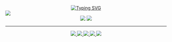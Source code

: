 <div align="center">
  <a href="https://git.io/typing-svg"><img src="https://readme-typing-svg.demolab.com?font=Fira+Code&pause=1000&width=435&lines=My+name+is+RAHERINOTOAVINA+Safidy.;I'm+a+developer+from+Madagascar 🇲🇬." alt="Typing SVG" /></a>
</div>

<div align="left">  
  <img 
    src="https://github-readme-activity-graph.vercel.app/graph?username=raherinotoavina&area=true&theme=react-dark&hide_title=true&hide_border=true&radius=0"
    />
</div>
<div align="center">
  <img src="https://github-readme-stats-eight-phi-66.vercel.app/api?username=raherinotoavina&theme=react&show_icons=true&hide_border=true&border_radius=0&hide_title=true&include_all_commits=true"/>
  <img src="https://github-readme-stats-eight-phi-66.vercel.app/api/top-langs/?username=raherinotoavina&layout=compact&border_radius=0&theme=react&hide_border=true" />
</div>

---

<div align="center">
  <a href="https://www.linkedin.com/in/safidy-mariel-raherinotoavina-659612262/">
    <img src="https://img.shields.io/badge/linkedin-%230A66C2?style=plastic&logo=linkedin&logoColor=white"/>
  </a>
  <a href="#">
    <img src="https://img.shields.io/badge/web-portfolio-%232185D0?style=plastic&logo=codeberg&logoColor=white"/>
  </a>
  <a href="https://www.codewars.com/users/ramasama">
    <img src="https://img.shields.io/badge/codewars-darkred?style=plastic&logo=codewars"/>
  </a>
  <a href="https://www.codingame.com/profile/06943dbc0adef2805260cd186b19aa6e2450384">
    <img src="https://img.shields.io/badge/codingame-black?style=plastic&logo=codingame&logoColor=white&label=%20"/>
  </a>
  <a href="https://www.hackerrank.com/profile/raherinotoavina1">
    <img src="https://img.shields.io/badge/hackerrank-%2300EA64?style=plastic&logo=hackerrank&logoColor=white"/>
  </a>
</div>

